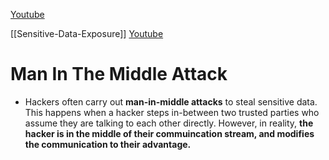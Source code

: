 [Youtube](https://www.youtube.com/watch?v=DgqID9k83oQ&feature=emb_logo)

[[Sensitive-Data-Exposure]]
[Youtube](https://www.youtube.com/watch?v=DgqID9k83oQ)
# Man In The Middle Attack
- Hackers often carry out **man-in-middle attacks** to steal sensitive data. This happens when a hacker steps in-between two trusted parties who assume they are talking to each other directly. However, in reality, **the hacker is in the middle of their commuincation stream, and modifies the communication to their advantage.**

